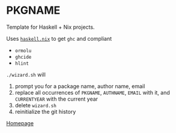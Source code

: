 # PKGNAME

Template for Haskell + Nix projects.

Uses [`haskell.nix`](https://github.com/input-output-hk/haskell.nix) to get `ghc` and compliant

  - `ormolu`
  - `ghcide`
  - `hlint`

`./wizard.sh` will

  1. prompt you for a package name, author name, email
  2. replace all occurrences of `PKGNAME`, `AUTHNAME`, `EMAIL` with it, and `CURRENTYEAR` with the current year
  4. delete `wizard.sh`
  3. reinitialize the git history

[Homepage](https://github.com/jonascarpay/template-haskell)

